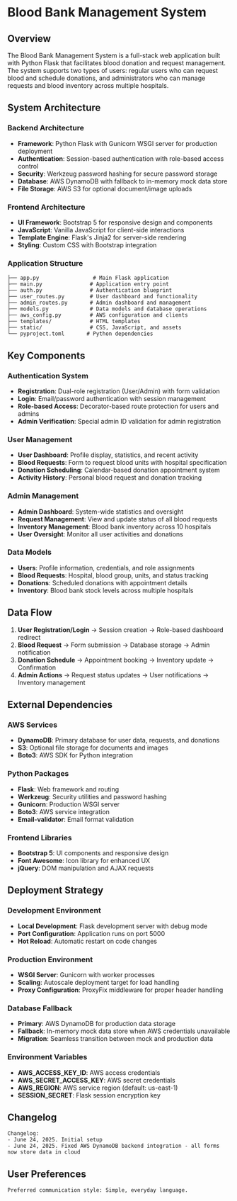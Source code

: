 # Blood Bank Management System

## Overview

The Blood Bank Management System is a full-stack web application built with Python Flask that facilitates blood donation and request management. The system supports two types of users: regular users who can request blood and schedule donations, and administrators who can manage requests and blood inventory across multiple hospitals.

## System Architecture

### Backend Architecture
- **Framework**: Python Flask with Gunicorn WSGI server for production deployment
- **Authentication**: Session-based authentication with role-based access control
- **Security**: Werkzeug password hashing for secure password storage
- **Database**: AWS DynamoDB with fallback to in-memory mock data store
- **File Storage**: AWS S3 for optional document/image uploads

### Frontend Architecture
- **UI Framework**: Bootstrap 5 for responsive design and components
- **JavaScript**: Vanilla JavaScript for client-side interactions
- **Template Engine**: Flask's Jinja2 for server-side rendering
- **Styling**: Custom CSS with Bootstrap integration

### Application Structure
```
├── app.py                 # Main Flask application
├── main.py               # Application entry point
├── auth.py               # Authentication blueprint
├── user_routes.py        # User dashboard and functionality
├── admin_routes.py       # Admin dashboard and management
├── models.py             # Data models and database operations
├── aws_config.py         # AWS configuration and clients
├── templates/            # HTML templates
├── static/               # CSS, JavaScript, and assets
└── pyproject.toml       # Python dependencies
```

## Key Components

### Authentication System
- **Registration**: Dual-role registration (User/Admin) with form validation
- **Login**: Email/password authentication with session management
- **Role-based Access**: Decorator-based route protection for users and admins
- **Admin Verification**: Special admin ID validation for admin registration

### User Management
- **User Dashboard**: Profile display, statistics, and recent activity
- **Blood Requests**: Form to request blood units with hospital specification
- **Donation Scheduling**: Calendar-based donation appointment system
- **Activity History**: Personal blood request and donation tracking

### Admin Management
- **Admin Dashboard**: System-wide statistics and oversight
- **Request Management**: View and update status of all blood requests
- **Inventory Management**: Blood bank inventory across 10 hospitals
- **User Oversight**: Monitor all user activities and donations

### Data Models
- **Users**: Profile information, credentials, and role assignments
- **Blood Requests**: Hospital, blood group, units, and status tracking
- **Donations**: Scheduled donations with appointment details
- **Inventory**: Blood bank stock levels across multiple hospitals

## Data Flow

1. **User Registration/Login** → Session creation → Role-based dashboard redirect
2. **Blood Request** → Form submission → Database storage → Admin notification
3. **Donation Schedule** → Appointment booking → Inventory update → Confirmation
4. **Admin Actions** → Request status updates → User notifications → Inventory management

## External Dependencies

### AWS Services
- **DynamoDB**: Primary database for user data, requests, and donations
- **S3**: Optional file storage for documents and images
- **Boto3**: AWS SDK for Python integration

### Python Packages
- **Flask**: Web framework and routing
- **Werkzeug**: Security utilities and password hashing
- **Gunicorn**: Production WSGI server
- **Boto3**: AWS service integration
- **Email-validator**: Email format validation

### Frontend Libraries
- **Bootstrap 5**: UI components and responsive design
- **Font Awesome**: Icon library for enhanced UX
- **jQuery**: DOM manipulation and AJAX requests

## Deployment Strategy

### Development Environment
- **Local Development**: Flask development server with debug mode
- **Port Configuration**: Application runs on port 5000
- **Hot Reload**: Automatic restart on code changes

### Production Environment
- **WSGI Server**: Gunicorn with worker processes
- **Scaling**: Autoscale deployment target for load handling
- **Proxy Configuration**: ProxyFix middleware for proper header handling

### Database Fallback
- **Primary**: AWS DynamoDB for production data storage
- **Fallback**: In-memory mock data store when AWS credentials unavailable
- **Migration**: Seamless transition between mock and production data

### Environment Variables
- **AWS_ACCESS_KEY_ID**: AWS access credentials
- **AWS_SECRET_ACCESS_KEY**: AWS secret credentials
- **AWS_REGION**: AWS service region (default: us-east-1)
- **SESSION_SECRET**: Flask session encryption key

## Changelog

```
Changelog:
- June 24, 2025. Initial setup
- June 24, 2025. Fixed AWS DynamoDB backend integration - all forms now store data in cloud
```

## User Preferences

```
Preferred communication style: Simple, everyday language.
```